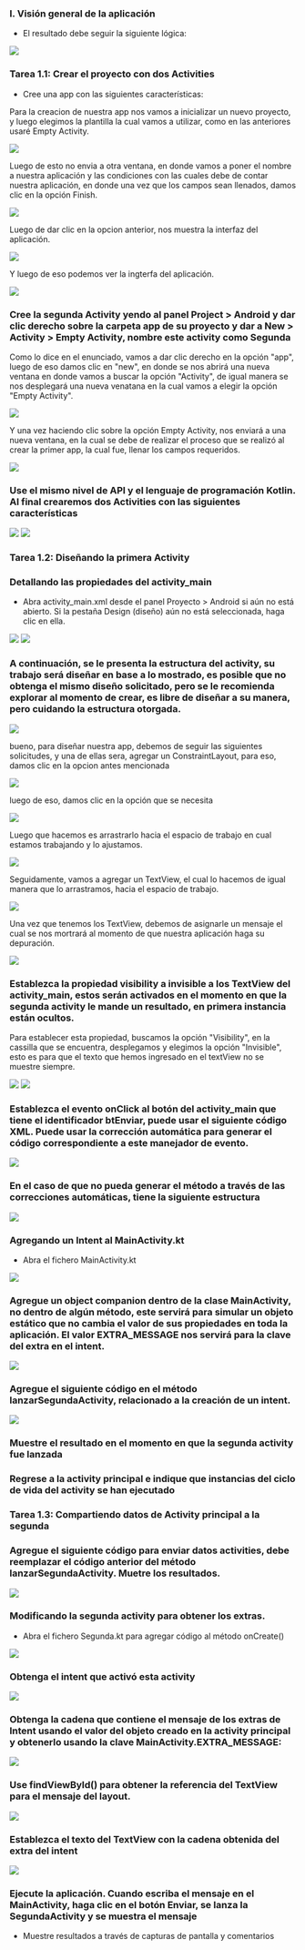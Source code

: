 ### I. Visión general de la aplicación

* El resultado debe seguir la siguiente lógica:

<img src="Medio\imagen1.png/">

### Tarea 1.1: Crear el proyecto con dos Activities

* Cree una app con las siguientes características:

Para la creacion de nuestra app nos vamos a inicializar un nuevo proyecto, y luego elegimos la plantilla la cual vamos a utilizar, como en las anteriores usaré Empty Activity.

<img src="Medio\imagen2.png/">

Luego de esto no envia a otra ventana, en donde vamos a poner el nombre a nuestra aplicación y las condiciones con las cuales debe de contar nuestra aplicación, en donde una vez que los campos sean llenados, damos clic en la opción Finish.


<img src="Medio\imagen3.png/">

Luego de dar clic en la opcion anterior, nos muestra la interfaz del aplicación.

<img src="Medio\imagen4.png/">

Y luego de eso podemos ver la ingterfa del aplicación.

<img src="Medio\imagen5.png/">

### Cree la segunda Activity yendo al panel Project > Android y dar clic derecho sobre la carpeta app de su proyecto y dar a New > Activity > Empty Activity, nombre este activity como Segunda

Como lo dice en el enunciado, vamos a dar clic derecho en la opción "app", luego de eso damos clic en "new", en donde se nos abrirá una nueva ventana en donde vamos a buscar la opción "Activity", de igual manera se nos desplegará una nueva venatana en la cual vamos a elegir la opción "Empty Activity".

<img src="Medio/imagen7.PNG/">

Y una vez haciendo clic sobre la opción Empty Activity, nos enviará a una nueva ventana, en la cual se debe de realizar el proceso que se realizó al crear la primer app, la cual fue, llenar los campos requeridos.

<img src="Medio\imagen8.png/">

### Use el mismo nivel de API y el lenguaje de programación Kotlin. Al final crearemos dos Activities con las siguientes características

<img src="Medio\imagen9.png/">

<img src="Medio\imagen10.png/">

### Tarea 1.2: Diseñando la primera Activity

### Detallando las propiedades del activity_main

* Abra activity_main.xml desde el panel Proyecto > Android si aún no está abierto. Si la pestaña Design (diseño) aún no está seleccionada, haga clic en ella.

<img src="Medio\imagen12.PNG/">
<img src="Medio\imagen13.PNG/">

### A continuación, se le presenta la estructura del activity, su trabajo será diseñar en base a lo mostrado, es posible que no obtenga el mismo diseño solicitado, pero se le recomienda explorar al momento de crear, es libre de diseñar a su manera, pero cuidando la estructura otorgada.


<img src="Medio\imagen11.png/">

bueno, para diseñar nuestra app, debemos de seguir las siguientes solicitudes, y una de ellas sera, agregar un ConstraintLayout, para eso, damos clic en la opcion antes mencionada

<img src="Medio\imagen14.PNG/">

luego de eso, damos clic en la opción que se necesita

<img src="Medio\imagen15.PNG/">

Luego que hacemos es arrastrarlo hacia el espacio de trabajo en cual estamos trabajando y lo ajustamos.

<img src="Medio\imagen16.png/">

Seguidamente, vamos a agregar un TextView, el cual lo hacemos de igual manera que lo arrastramos, hacia el espacio de trabajo.

<img src="Medio\imagen17.PNG/">

Una vez que tenemos los TextView, debemos de asignarle un mensaje el cual se nos mortrará al momento de que nuestra aplicación haga su depuración.

<img src="Medio\imagen19.PNG/">

### Establezca la propiedad visibility a invisible a los TextView del activity_main, estos serán activados en el momento en que la segunda activity le mande un resultado, en primera instancia están ocultos.

Para establecer esta propiedad, buscamos la opción "Visibility", en la cassilla que se encuentra, desplegamos y elegimos la opción "Invisible", esto es para que el texto que hemos ingresado en el textView no se muestre siempre.

<img src="Medio\imagen18.PNG/">


<img src="Medio\imagen21.png/">

### Establezca el evento onClick al botón del activity_main que tiene el identificador btEnviar, puede usar el siguiente código XML. Puede usar la corrección automática para generar el código correspondiente a este manejador de evento.

<img src="Medio\imagen22.PNG/">

### En el caso de que no pueda generar el método a través de las correcciones automáticas, tiene la siguiente estructura

<img src="Medio\imagen24.PNG/">

### Agregando un Intent al MainActivity.kt


* Abra el fichero MainActivity.kt
<img src="Medio\imagen26.PNG/">

### Agregue un object companion dentro de la clase MainActivity, no dentro de algún método, este servirá para simular un objeto estático que no cambia el valor de sus propiedades en toda la aplicación. El valor EXTRA_MESSAGE nos servirá para la clave del extra en el intent.

<img src="Medio\imagen27.PNG/">

### Agregue el siguiente código en el método lanzarSegundaActivity, relacionado a la creación de un intent.

<img src="Medio\imagen28.PNG/">

### Muestre el resultado en el momento en que la segunda activity fue lanzada

### Regrese a la activity principal e indique que instancias del ciclo de vida del activity se han ejecutado

### Tarea 1.3: Compartiendo datos de Activity principal a la segunda

### Agregue el siguiente código para enviar datos activities, debe reemplazar el código anterior del método lanzarSegundaActivity. Muetre los resultados.

<img src="Medio\imagen29.png/">

### Modificando la segunda activity para obtener los extras.

* Abra el fichero Segunda.kt para agregar código al método onCreate()

<img src="Medio\imagen30.png/">

### Obtenga el intent que activó esta activity

<img src="Medio\imagen31.PNG/">

### Obtenga la cadena que contiene el mensaje de los extras de Intent usando el valor del objeto creado en la activity principal y obtenerlo usando la clave MainActivity.EXTRA_MESSAGE:

<img src="Medio\imagen32.PNG/">

### Use findViewById() para obtener la referencia del TextView para el mensaje del layout.

<img src="Medio\imagen35.PNG/">

### Establezca el texto del TextView con la cadena obtenida del extra del intent

<img src="Medio\imagen34.PNG/">

### Ejecute la aplicación. Cuando escriba el mensaje en el MainActivity, haga clic en el botón Enviar, se lanza la SegundaActivity y se muestra el mensaje

* Muestre resultados a través de capturas de pantalla y comentarios

